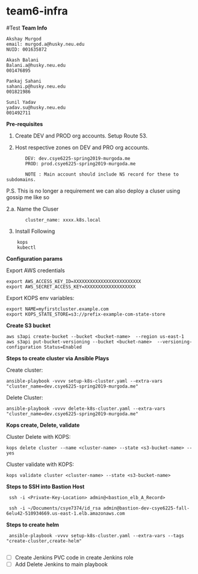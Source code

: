 # team6-infra
#Test
**Team Info**

```
Akshay Murgod
email: murgod.a@husky.neu.edu
NUID: 001635872

Akash Balani
Balani.a@husky.neu.edu
001476895

Pankaj Sahani 
sahani.p@husky.neu.edu
001821986

Sunil Yadav
yadav.su@husky.neu.edu
001492711

```

**Pre-requisites**

1. Create DEV and PROD org accounts. Setup Route 53.

2. Host respective zones on DEV and PRO org accounts.
```
       DEV: dev.csye6225-spring2019-murgoda.me
       PROD: prod.csye6225-spring2019-murgoda.me
       
       NOTE : Main account should include NS record for these to subdomains.
```

P.S. This is no longer a requirement we can also deploy a cluser using gossip me like so

2.a. Name the Cluser 
```
       cluster_name: xxxx.k8s.local
```

3. Install Following
```
    kops
    kubectl
```
**Configuration params**

Export AWS credentials
```
export AWS_ACCESS_KEY_ID=XXXXXXXXXXXXXXXXXXXXXXXXX
export AWS_SECRET_ACCESS_KEY=XXXXXXXXXXXXXXXXXXX
```

Export KOPS env variables:
```
export NAME=myfirstcluster.example.com
export KOPS_STATE_STORE=s3://prefix-example-com-state-store
```

**Create S3 bucket**
```
aws s3api create-bucket --bucket <bucket-name>  --region us-east-1
aws s3api put-bucket-versioning --bucket <bucket-name>  --versioning-configuration Status=Enabled
```

**Steps to create cluster via Ansible Plays**

Create cluster:
```
ansible-playbook -vvvv setup-k8s-cluster.yaml --extra-vars "cluster_name=dev.csye6225-spring2019-murgoda.me"

```
Delete Cluster:
```
ansible-playbook -vvvv delete-k8s-cluster.yaml --extra-vars "cluster_name=dev.csye6225-spring2019-murgoda.me"

```

**Kops create, Delete, validate**

Cluster Delete with KOPS:
```
kops delete cluster --name <cluster-name> --state <s3-bucket-name> --yes

```

Cluster validate with KOPS:
```
kops validate cluster <cluster-name> --state <s3-bucket-name>
```


**Steps to SSH into Bastion Host**

```
 ssh -i <Private-Key-Location> admin@<bastion_elb_A_Record>

 ssh -i ~/Documents/csye7374/id_rsa admin@bastion-dev-csye6225-fall-6elu42-510934669.us-east-1.elb.amazonaws.com

```

**Steps to create helm**

```
 ansible-playbook -vvvv setup-k8s-cluster.yaml --extra-vars --tags "create-cluster,create-helm"


```

- [ ] Create Jenkins PVC code in create Jenkins role
- [ ] Add Delete Jenkins to main playbook 
